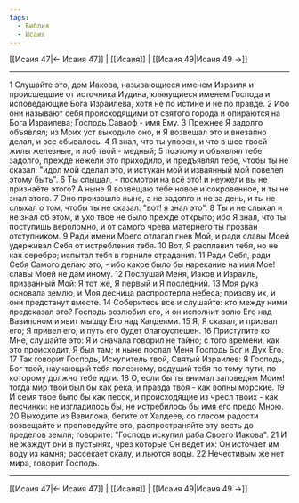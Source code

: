 ```yaml
---
tags:
  - Библия
  - Исаия
---
```

[[Исаия 47|← Исаия 47]] | [[Исаия]] | [[Исаия 49|Исаия 49 →]]

---
1 Слушайте это, дом Иакова, называющиеся именем Израиля и происшедшие от источника Иудина, клянущиеся именем Господа и исповедающие Бога Израилева, хотя не по истине и не по правде.
2 Ибо они называют себя происходящими от святого города и опираются на Бога Израилева; Господь Саваоф - имя Ему.
3 Прежнее Я задолго объявлял; из Моих уст выходило оно, и Я возвещал это и внезапно делал, и все сбывалось.
4 Я знал, что ты упорен, и что в шее твоей жилы железные, и лоб твой - медный;
5 поэтому и объявлял тебе задолго, прежде нежели это приходило, и предъявлял тебе, чтобы ты не сказал: "идол мой сделал это, и истукан мой и изваянный мой повелел этому быть".
6 Ты слышал, - посмотри на всё это! и неужели вы не признаёте этого? А ныне Я возвещаю тебе новое и сокровенное, и ты не знал этого.
7 Оно произошло ныне, а не задолго и не за день, и ты не слыхал о том, чтобы ты не сказал: "вот! я знал это".
8 Ты и не слыхал и не знал об этом, и ухо твое не было прежде открыто; ибо Я знал, что ты поступишь вероломно, и от самого чрева матернего ты прозван отступником.
9 Ради имени Моего отлагал гнев Мой, и ради славы Моей удерживал Себя от истребления тебя.
10 Вот, Я расплавил тебя, но не как серебро; испытал тебя в горниле страдания.
11 Ради Себя, ради Себя Самого делаю это, - ибо какое было бы нарекание на имя Мое! славы Моей не дам иному.
12 Послушай Меня, Иаков и Израиль, призванный Мой: Я тот же, Я первый и Я последний.
13 Моя рука основала землю, и Моя десница распростерла небеса; призову их, и они предстанут вместе.
14 Соберитесь все и слушайте: кто между ними предсказал это? Господь возлюбил его, и он исполнит волю Его над Вавилоном и явит мышцу Его над Халдеями.
15 Я, Я сказал, и призвал его; Я привел его, и путь его будет благоуспешен.
16 Приступите ко Мне, слушайте это: Я и сначала говорил не тайно; с того времени, как это происходит, Я был там; и ныне послал Меня Господь Бог и Дух Его.
17 Так говорит Господь, Искупитель твой, Святый Израилев: Я Господь, Бог твой, научающий тебя полезному, ведущий тебя по тому пути, по которому должно тебе идти.
18 О, если бы ты внимал заповедям Моим! тогда мир твой был бы как река, и правда твоя - как волны морские.
19 И семя твое было бы как песок, и происходящие из чресл твоих - как песчинки: не изгладилось бы, не истребилось бы имя его предо Мною.
20 Выходите из Вавилона, бегите от Халдеев, со гласом радости возвещайте и проповедуйте это, распространяйте эту весть до пределов земли; говорите: "Господь искупил раба Своего Иакова".
21 И не жаждут они в пустынях, чрез которые Он ведет их: Он источает им воду из камня; рассекает скалу, и льются воды.
22 Нечестивым же нет мира, говорит Господь.

---
[[Исаия 47|← Исаия 47]] | [[Исаия]] | [[Исаия 49|Исаия 49 →]]